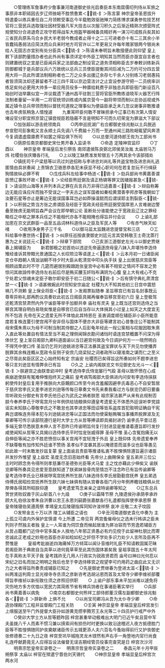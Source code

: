 <!-- { "loadSidebar": true } -->
　　○管理练军詹事府少詹事兼河南道御史徐光启奏臣本东南腐儒叨列侍从军旅之事原非本职祗因去岁辽师挫衄不胜愤惫累＜锍-釒＞陈言蒙  神宗皇帝圣恩拔升特遣委以练兵重任自二月领敕受事迄今半载勉效驱驰殚力简练博求谋勇参佐技艺材官将三营民兵选取强壮因材受器凡军大技击以次服习积久之后渐近精熟次颁营阵式规使知分合进退奇正攻守若得战车大炮盔甲器械备具精好再一演习可成胜兵矣其如三省民兵原系乌合乡民大半老弱今教成者止得十之二三可进者亦十有二三其余小半皆蠢钝愚弱法应简汰而众兵来时地方司官许以二年更易又许每年赡家银两今银尚未给人无固志亦宜别有处分臣具＜锍-釒＞陈请未奉明旨未敢擅便此则仰望  皇上敕下该部酌量措办者也此外尚有事须详定中外臣工明知其当然而臣亦亟宜自言者也则建置统驭之宜是已臣闻兵家之法部曲之制设官之道务须相称臣去岁奉敕训练新兵防御都城于是兵部议兵六万故统以总兵三员使臣提衡其间后减为二万约可分四五营用大将一员此所谓法制相称者也二万之众多出援辽余存七千余人分别练习老弱愚钝者皆须简汰却还甚留者不过三四千耳以京边营法计之止宜设参游守把一二员统率训练足矣何必更用大帅多一辈应用员役多一种廪给耗费乎非独总兵即臣衙门新设百凡始创时诎举羸似宜一并议裁遗下通州昌平驻劄三营将官臣所教练谙晓军火器艺行阵法制者量留一半用一二将官统领训练或内属京营今一副将带领而制以总协巡视或外属近镇令总兵带领而制以督抚司道揆之理事似为便益臣承乏未几忽议谢事非敢推诿也去年虏氛稍急人情惶遽
　　九重宵旰臣何敢不冒昧担承今辽事已有次第人情安堵设官分职宜照京营辽镇尝规臣若隐蔽不言是明知不可而久叨荣宠为罪滋大下部议
　　○加张超以游击统领南兵
　　○丙申巡抚湖广右佥都御史徐兆魁以土兵脱逃参宣慰司彭象乾又言永顺土兵先调八千费踰十万而一至通州闻三路败衄辄望风奔溃今复调遣虚糜廪费不如罢之得旨俱下所司
　　○以总督河道侍郎王佐为工部尚书
　　○荫原任南京都御史宋仕男开春入监读书
　　○命造  定陵神宫监印
　　○丁酉以
　　神宗皇帝  孝端皇后发引祭告  南郊遣侯陈良弼北郊侯吴汝胤  太庙驸马万炜  社稷伯张庆臻各行礼
　　○上以陵工缺费准发帤银五十万两其余今该部措处
　　○镇抚司千户梁慈等以讯过刘逊招称与李进忠刘尚礼等共盗宝物及进忠尚礼逃匿情由具状奏闻  上责锦衣卫骆思恭各犯未获显不经心职司何在若复怠玩不行缉获狥情故纵必罪不宥
　　○戊戌兵科左给事中杨涟＜锍-釒＞劾兵部尚书黄嘉善谓臣愤辽事败坏故＜锍-釒＞论经臣熊廷弼及请正杨镐等罪又因塘报甚急＜锍-釒＞请设防山海等关并列本兵之罪在兵言兵万非得已适嘉善＜锍-釒＞辩自称筹边无能应诛应斥而独不受误之一字夫古之误军国者如秦桧黄潜善李邦彦等我朝如丁汝夔石星等亦止是筹边无能误国事耳岂必如莽操温懿而后谓误耶主割裂臣＜锍-釒＞以积弱之势当方张之虏谓臣及经臣于宽政夫经臣熊廷弼受国厚恩人言难谢边警叠至挫虏无能明旨森严会议在即举朝公论  圣断处分谁能使之于宽政且辽沈之罪经略任之中枢之罪本兵任之不能相代亦各不能相掩也得旨并付会议
　　○  上谕礼部加恩在京文武群臣一品至五品词林科道侍从之臣及军民人等
　　○有赤气映天如禇
　　○收用净身男子三千名
　　○以御马监太监魏进忠提督宝和三店
　　○工科给事中惠世扬＜锍-釒＞纠原任巡按直隶御史刘廷元言其受韩敬王士奇沈蒸行惠为之关说廷元＜锍-釒＞辩章下部院
　　○己亥浙江道御史左光斗以御史贾继春上揭辅臣为
　　新君御极之初首劝以违逆先帝逼逐庶母皇八妹入井堪怜李选侍雉经谁诉其惨黯光景通国之人长叹陨泣等语遂上＜锍-釒＞云本月初一日诸臣闻变仓卒趋朝人情汹汹朝不待夕时大臣从乾清宫中叩头执手扶  皇上出居慈庆宫臣等相顾战栗此时不守  几筵而避居别殿踉跄张皇宫中必有甚不相安之情间不容发之势惊问其故諠传李选侍左右前后尽是贿买腰玉奸珰布满阴为心腹  皇上大有戒心不克宁处君父惊魂未定臣子敢尔即安臣于初二日随公＜锍-釒＞后有慎守典礼肃清宫禁一＜锍-釒＞语甚微婉此时但知安宗庙定  社稷为大不知其他初三日宫中震怒祸几不测赖  皇上保全将臣＜锍-釒＞发阁票拟随奉  圣旨移宫已有旨名封事既云尊卑异称礼部再酌议具奏钦此初五日阁臣具揭再催奉旨移宫至初六日  皇上登极驾还乾清宫禁肃然内外宁谧臣等举手加额共幸  庙社有灵夫  皇上既当还宫则选侍之当移宫其理自明白易晓矣惟是自移宫已后自当存以大体捐其小过皇上如天之大度宜无所不包涵  先帝在天之遗爱无所不体恤此其特恩在  圣衷调度顺在辅臣非小臣所能意度若复株连蔓引使宫闱不安非但与国体不便亦大非臣等建言初心昔鲁庄公不能制其母宋儒朱熹以为母不可制当制其侍御之人后彭龟年经此一叚公案相与叹服因取朱熹入直此等处置自有情法至当不易之理侧闻锦衣勘问诸珰时语连宫禁概置不问深为得体伏乞  皇上宣召阁部九卿科道面谕以当日避宫何故及今日调护何方一一晓然明白不得凭中使口传  圣旨仍乞将刘逊姚进忠等正法暴其盗宝罪状与天下共见勿使播弄脱罪其余株连概从宽政令反侧子安庶几烧梁狱之词者政所以寝淮南之谋而仁之至义之尽胥此矣臣区区之心始终知有定  宗庙安  社稷而已矣得旨这所奏如何不题李进忠等只言刘逊显有情弊余已有旨
　　○久之  上谕内阁朕览文书见御史左光斗一＜锍-釒＞朕避宫之由朕昔幼冲时  皇考选侍李氏恃宠屡行气殴  圣母以致怀愤在心成疾崩逝使朕有冤难伸惟抱终天之痛前  皇考病笃阁部大臣俱进内问安有李选侍挟朕躬使传封皇后复用手推朕向大臣靦颜口传至今尚含羞赧因避李氏毒恶心不自安暂居于慈庆宫李氏又差李进忠刘逊等传每日章奏文书先来奏我看过方与朕览仍即日要垂帘听政处分御史有言李氏他日必为武氏之祸者朕思  祖宗家法甚严从来有此规制否朕今奉养李氏于哕鸾宫月分年例供给钱粮俱仰遵皇考遗爱无不体悉外廷误听李党諠谣实未知朕心尊敬李氏之不敢怠也其李进忠等田诏等皆系盗库首犯赃明证确自干宪典岂谓株连务得本犯与刘逊姚进忠等以正国法而勿使渠魁贿嘱当事播弄脱罪波及无辜卿等可传示该部院遵行是时大学士方从哲等捧读即具揭封进仍  谕李氏平昔过恶多端无曾尽悉朕意未伸人言不息昨已传谕明旨何复行封进显是推诿着遵旨即行发抄咸使闻知从哲等又具揭曰选侍李氏平时怙宠张威得罪  圣母不惟  圣心含冤抱痛无以自伸臣等闻之亦不胜悲愤但以事关宫闱不宜轻洩于外且  皇上既仰体  先帝遗爱奉养不缺尊敬有加传知外廷谁不赞扬  圣孝似不宜暴其恶以掩德意而滋多议也臣等愚见如此故一时未敢发抄兹复蒙  皇上面谕且责臣等推诿私衷不胜悚惧除遵旨遍示诸臣并发抄外惟望  皇上益宏  圣度无念旧恶始终看  先帝分上曲赐保全  皇五弟并三位公主时时顾念务令得所则孝慈兼尽圣德弥光臣等犬马爱  主之忱亦藉此少伸矣又  谕朕览卿等所奏具见忠爱至意朕知道了朕弟妹皆骨肉至情岂不注念昨已有旨传谕卿等  皇考选侍李氏业已移居哕鸾宫抚养所生朕八妹选侍东李氏居勖勤宫抚养  皇五弟选侍傅氏居昭俭宫抚养所生朕六妹七妹俱有随从宫眷各衙门月分年例养瞻钱粮俱从优厚俾各得其所昭朕仰遵
　　皇考遗爱笃念亲亲之谊特谕卿等知之
　　○辽东总兵贺世贤败奴酋于灰山斩首八十九级
　　○庚子以霜降节祭  九陵遗侯孙承荫李承祚顾大礼伯徐汝孝朱自洪曹以忠王永恩刘嗣爵张嘉猷各行礼遣都指挥使李承恩祭  景皇帝陵寝伯吴遵周祭  孝靖皇太后陵寝指挥同知许浚祥祭  哀冲  庄敬二太子坟园
　　○发帑金五十万以济  陵工从辅臣之请也
　　○辛丑河南道御史袁化中奏为  主上孤立可虞内外保护宜慎谓  今上所遭  二帝见背  两宫蚤催母仪之选未行帏讲之臣未列则孑然独主者独  皇上一人耳谁为伺饮食而候起居谁为屏冶容而节劳逸若辅臣方从哲占籍都门近侍中官多属乡人揆地八年邪正贤愚必有灼见傥于此留神杜朋比而寄忠诚此正老成之妙用也首臣亦非如桧如杞之奸但不学处多识力处少人言所及臣再不赘惟是
　　皇祖考妣崩逝四海痛悼万方倾耳以闻讣音维时礼臣不知请敕固属茫昧若阁臣熟于典故自当具草以进何竟草草至此其伤国体甚矣我  皇祖享国五十年太阿在手真称太平天子我  皇考践祚无几用人行政实为锐政贤君而  庙号曰神曰光何忍以宋纪之旧名而加之明明之我后也至于李选侍移宫之观望李可灼用药之曲庇此又无识力之大者得旨所奏责成辅臣已知之
　　○先是御史贾继春为登进太滥＜锍-釒＞纠两淮运判周士显光禄寺寺丞须之彦新咨考选胡沾恩而首及太常寺少卿李维祯部覆得旨李维祯以新衔致仕须之彦照旧供职
　　○  上谕户部东事未平加派难以遽免将灾伤地方多方优恤以宽民力其简练节省有禆兵饷者在事诸臣著实举行
　　○兵部尚书黄嘉善以病免
　　○南京右都御史何熊祥工部侍郎董汉儒左副都御史徐兆魁各＜锍-釒＞辞新命  上俱不允
　　○以尚宝司卿冯从吾为太仆寺少卿
　　○命造协理殿门工程并监督殿门工程关防
　　○壬寅  神宗显皇帝  孝端显皇后梓宫发引  上缞服送至午门外提督大臣孙如游黄克缵李腾芳王永光等二十四员护行戒严中外
　　○癸卯大学士方从哲等题昨因  梓宫甚重举动极难出大明门已近午矣且营中军夫虽拨八千人而素不惯习兼以摃索间有损伤时时更换以致沿途稽迟入夜方抵德胜门臣等不胜惶惧随同护丧奠献诸臣传示五城更添人夫六百名今蚤始得前行又护丧御史张修德奏二十九日之夜  梓宫至巩华城拖灵龙木铿然有声右手一角堕地内官行尚食礼连呼献爵竟无人应得旨设法催督无误吉期经管员役事完查究是日  梓宫次沙河
　　明熹宗悊皇帝实录卷之一
　明熹宗哲皇帝实录卷之二
　　泰昌元年十月甲辰朔祭享  太庙以  梓官在殡遣宁晋伯刘天锡代
　　○神宗显皇帝  孝端显皇后梓宫次两水河

